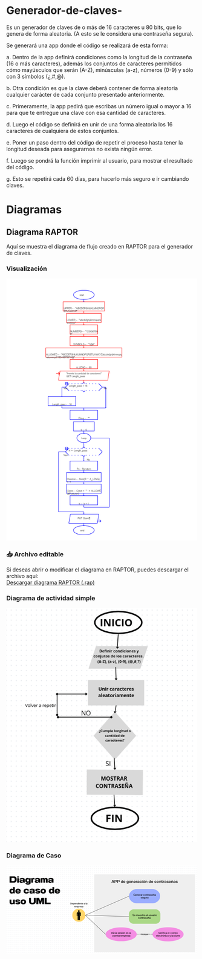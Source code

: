 # Generador-de-claves-
Es un generador de claves de o más de 16 caracteres u 80 bits, que lo genera de forma aleatoria. (A esto se le considera una contraseña segura).

Se generará una app donde el código se realizará de esta forma: 

a.	Dentro de la app definirá condiciones como la longitud de la contraseña (16 o más caracteres), además los conjuntos de caracteres permitidos cómo mayúsculos que serán (A-Z), minúsculas (a-z), números (0-9) y sólo con 3 símbolos (¿,#,@). 

b.	Otra condición es que la clave deberá contener de forma aleatoria cualquier carácter de cada conjunto presentado anteriormente. 

c.	Primeramente, la app pedirá que escribas un número igual o mayor a 16 para que te entregue una clave con esa cantidad de caracteres.

d.	Luego el código se definirá en unir de una forma aleatoria los 16 caracteres de cualquiera de estos conjuntos.

e.	Poner un paso dentro del código de repetir el proceso hasta tener la longitud deseada para asegurarnos no exista ningún error. 

f.	Luego se pondrá la función imprimir al usuario, para mostrar el resultado del código. 

g.	Esto se repetirá cada 60 días, para hacerlo más seguro e ir cambiando claves. 

# Diagramas 
## Diagrama RAPTOR

Aquí se muestra el diagrama de flujo creado en RAPTOR para el generador de claves.

### Visualización
![Diagrama RAPTOR](Diagrama_de_raptor.png)

### 📥 Archivo editable
Si deseas abrir o modificar el diagrama en RAPTOR, puedes descargar el archivo aquí:  
[Descargar diagrama RAPTOR (.rap)](Autónomo_2.rap)
### Diagrama de actividad simple
![Diagrama UML](diagrama_de_actividad.png)

### Diagrama de Caso
![Diagrama de Caso](Diagrama%20de%20caso.png)
